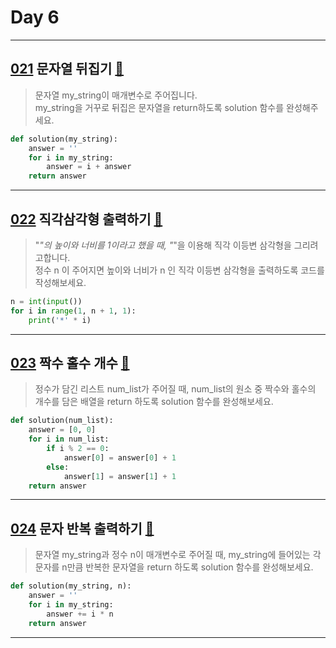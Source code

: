 # Day 6

---

## [021] 문자열 뒤집기 [🔎][021]

> 문자열 my_string이 매개변수로 주어집니다.  
> my_string을 거꾸로 뒤집은 문자열을 return하도록 solution 함수를 완성해주세요.

```python
def solution(my_string):
    answer = ''
    for i in my_string:
        answer = i + answer
    return answer
```

---

## [022] 직각삼각형 출력하기 [🔎][022]

> "_"의 높이와 너비를 1이라고 했을 때, "_"을 이용해 직각 이등변 삼각형을 그리려고합니다.  
> 정수 n 이 주어지면 높이와 너비가 n 인 직각 이등변 삼각형을 출력하도록 코드를 작성해보세요.

```python
n = int(input())
for i in range(1, n + 1, 1):
    print('*' * i)
```

---

## [023] 짝수 홀수 개수 [🔎][023]

> 정수가 담긴 리스트 num_list가 주어질 때, num_list의 원소 중 짝수와 홀수의 개수를 담은 배열을 return 하도록 solution 함수를 완성해보세요.

```python
def solution(num_list):
    answer = [0, 0]
    for i in num_list:
        if i % 2 == 0:
            answer[0] = answer[0] + 1
        else:
            answer[1] = answer[1] + 1
    return answer
```

---

## [024] 문자 반복 출력하기 [🔎][024]

> 문자열 my_string과 정수 n이 매개변수로 주어질 때, my_string에 들어있는 각 문자를 n만큼 반복한 문자열을 return 하도록 solution 함수를 완성해보세요.

```python
def solution(my_string, n):
    answer = ''
    for i in my_string:
        answer += i * n
    return answer
```

---

[021]: https://school.programmers.co.kr/learn/courses/30/lessons/120822
[022]: https://school.programmers.co.kr/learn/courses/30/lessons/120823
[023]: https://school.programmers.co.kr/learn/courses/30/lessons/120824
[024]: https://school.programmers.co.kr/learn/courses/30/lessons/120825
